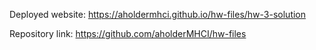 Deployed website: https://aholdermhci.github.io/hw-files/hw-3-solution

Repository link: https://github.com/aholderMHCI/hw-files
